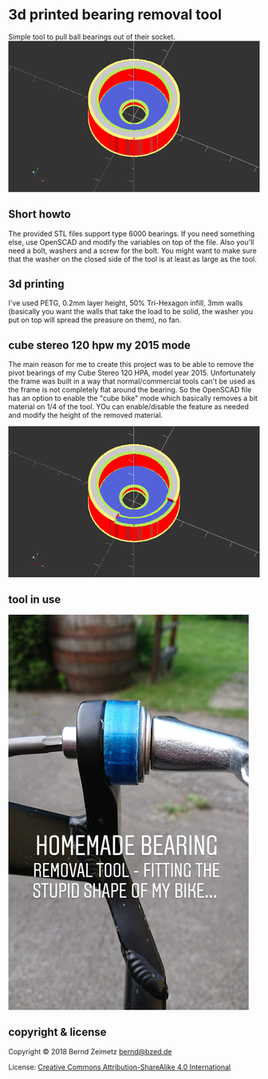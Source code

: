 # 3d printed bearing removal tool

Simple tool to pull ball bearings out of their socket.
![bearing puller](https://raw.githubusercontent.com/bzed/3d-bearing-removal-tool/master/images/bearing-puller.png)

## Short howto
The provided STL files support type 6000 bearings. If you need something else, use OpenSCAD and modify the variables on top of the file.
Also you'll need a bolt, washers and a screw for the bolt. You might want to make sure that the washer on the closed side of the tool is at least as large as the tool.

## 3d printing
I've used PETG, 0.2mm layer height, 50% Tri-Hexagon infill, 3mm walls (basically you want the walls that take the load to be solid, the washer you put on top will spread the preasure on them), no fan.

## cube stereo 120 hpw my 2015 mode
The main reason for me to create this project was to be able to remove the pivot bearings of my Cube Stereo 120 HPA, model year 2015. Unfortunately the frame was built in a way that normal/commercial tools can't be used as the frame is not completely flat around the bearing.
So the OpenSCAD file has an option to enable the "cube bike" mode which basically removes a bit material on 1/4 of the tool. YOu can enable/disable the feature as needed and modify the height of the removed material.

![cube stereo mode](https://raw.githubusercontent.com/bzed/3d-bearing-removal-tool/master/images/bearing-puller_workaround.png)

## tool in use
![tool in use](https://raw.githubusercontent.com/bzed/3d-bearing-removal-tool/master/images/bearing-puller-cube-bike.png)

## copyright & license
Copyright © 2018 Bernd Zeimetz <bernd@bzed.de>

License: [Creative Commons Attribution-ShareAlike 4.0 International](https://creativecommons.org/licenses/by-sa/4.0/)
